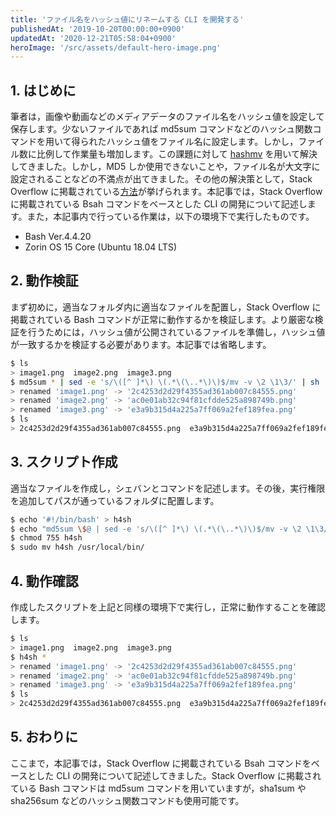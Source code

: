 ```yaml
---
title: 'ファイル名をハッシュ値にリネームする CLI を開発する'
publishedAt: '2019-10-20T00:00:00+0900'
updatedAt: '2020-12-21T05:58:04+0900'
heroImage: '/src/assets/default-hero-image.png'
---
```


## 1. はじめに

筆者は，画像や動画などのメディアデータのファイル名をハッシュ値を設定して保存します。少ないファイルであれば md5sum コマンドなどのハッシュ関数コマンドを用いて得られたハッシュ値をファイル名に設定します。しかし，ファイル数に比例して作業量も増加します。この課題に対して [hashmv](https://github.com/dyama/hashmv) を用いて解決してきました。しかし，MD5 しか使用できないことや，ファイル名が大文字に設定されることなどの不満点が出てきました。その他の解決策として，Stack Overflow に掲載されている[方法](https://stackoverflow.com/questions/8201729/rename-files-to-md5-sum-extension-bash)が挙げられます。本記事では，Stack Overflow に掲載されている Bsah コマンドをベースとした CLI の開発について記述します。また，本記事内で行っている作業は，以下の環境下で実行したものです。

- Bash Ver.4.4.20
- Zorin OS 15 Core (Ubuntu 18.04 LTS)

## 2. 動作検証

まず初めに，適当なフォルダ内に適当なファイルを配置し，Stack Overflow に掲載されている Bash コマンドが正常に動作するかを検証します。より厳密な検証を行うためには，ハッシュ値が公開されているファイルを準備し，ハッシュ値が一致するかを検証する必要があります。本記事では省略します。

```bash
$ ls
> image1.png  image2.png  image3.png
$ md5sum * | sed -e 's/\([^ ]*\) \(.*\(\..*\)\)$/mv -v \2 \1\3/' | sh
> renamed 'image1.png' -> '2c4253d2d29f4355ad361ab007c84555.png'
> renamed 'image2.png' -> 'ac0e01ab32c94f81cfdde525a898749b.png'
> renamed 'image3.png' -> 'e3a9b315d4a225a7ff069a2fef189fea.png'
$ ls
> 2c4253d2d29f4355ad361ab007c84555.png  e3a9b315d4a225a7ff069a2fef189fea.png ac0e01ab32c94f81cfdde525a898749b.png
```

## 3. スクリプト作成

適当なファイルを作成し，シェバンとコマンドを記述します。その後，実行権限を追加してパスが通っているフォルダに配置します。

```bash
$ echo '#!/bin/bash' > h4sh
$ echo "md5sum \$@ | sed -e 's/\([^ ]*\) \(.*\(\..*\)\)$/mv -v \2 \1\3/' | sh" >> h4sh
$ chmod 755 h4sh
$ sudo mv h4sh /usr/local/bin/
```

## 4. 動作確認

作成したスクリプトを上記と同様の環境下で実行し，正常に動作することを確認します。

```bash
$ ls
> image1.png  image2.png  image3.png
$ h4sh *
> renamed 'image1.png' -> '2c4253d2d29f4355ad361ab007c84555.png'
> renamed 'image2.png' -> 'ac0e01ab32c94f81cfdde525a898749b.png'
> renamed 'image3.png' -> 'e3a9b315d4a225a7ff069a2fef189fea.png'
$ ls
> 2c4253d2d29f4355ad361ab007c84555.png  e3a9b315d4a225a7ff069a2fef189fea.png ac0e01ab32c94f81cfdde525a898749b.png
```

## 5. おわりに

ここまで，本記事では，Stack Overflow に掲載されている Bsah コマンドをベースとした CLI の開発について記述してきました。Stack Overflow に掲載されている Bash コマンドは md5sum コマンドを用いていますが，sha1sum や sha256sum などのハッシュ関数コマンドも使用可能です。
